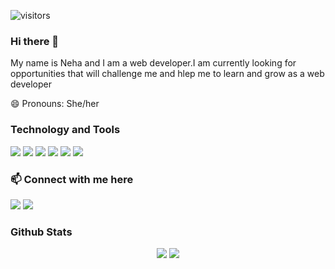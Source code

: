 ![visitors](https://visitor-badge.laobi.icu/badge?page_id=Neha126)

### Hi there 👋
My name is Neha and I am a web developer.I am currently looking for opportunities that will challenge me and hlep me to learn and grow as a web developer


😄 Pronouns: She/her

### Technology and Tools

<img src = "https://img.shields.io/badge/-HTML5-E34F26?style=flat&logo=html5&logoColor=white"> <img src = "https://img.shields.io/badge/-CSS3-1572B6?style=flat&logo=css3&logoColor=white"> <img src="https://img.shields.io/badge/-JavaScript-eed718?style=flat&logo=javascript&logoColor=ffffff"> <img src="http://img.shields.io/badge/-Git-F1502F?style=flat&logo=git&logoColor=FFFFFF"> <img src="http://img.shields.io/badge/-Github-000000?style=flat&logo=github&logoColor=FFFFFF"> <img src="http://img.shields.io/badge/-VS%20Code-007ACC?style=flat&logo=visual%20studio%20code&logoColor=white">

### 📫 Connect with me here
<i>
    <a href="mailto:tneha5161@gmail.com"><img src="https://img.shields.io/badge/-GMAIL-red?style=for-the-badge&logo=portfolio&logoColor=white"></a> 
   <a href="https://www.linkedin.com/in/neha-tomar-682a38202/"><img src="https://img.shields.io/badge/-Linkedin-blue?style=for-the-badge&logo=portfolio&logoColor=white"></a> 
  
  </i>


### Github Stats

<p align="center">
  <img src="https://github-readme-stats.vercel.app/api?username=mahenparameshwar&show_icons=true&theme=dark&count_private=true" />
  <img src="https://github-readme-stats.vercel.app/api/top-langs/?username=mahenparameshwar&count_private=true&theme=dark&layout=compact">
</p>




<!--
**Neha126/Neha126** is a ✨ _special_ ✨ repository because its `README.md` (this file) appears on your GitHub profile.

- 🔭 I’m currently working on ...
- 🌱 I’m currently learning ...
- 👯 I’m looking to collaborate on ...
- 🤔 I’m looking for help with ...
- 💬 Ask me about ...
- 📫 How to reach me: ...
- 😄 Pronouns: ...
- ⚡ Fun fact: ...
-->

